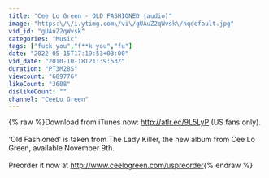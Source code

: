 ```yaml
---
title: "Cee Lo Green - OLD FASHIONED (audio)"
image: "https:\/\/i.ytimg.com\/vi\/gUAuZ2qWvsk\/hqdefault.jpg"
vid_id: "gUAuZ2qWvsk"
categories: "Music"
tags: ["fuck you","f**k you","fu"]
date: "2022-05-15T17:19:53+03:00"
vid_date: "2010-10-18T21:39:53Z"
duration: "PT3M28S"
viewcount: "689776"
likeCount: "3608"
dislikeCount: ""
channel: "CeeLo Green"
---
```

{% raw %}Download from iTunes now: <a rel="nofollow" target="blank" href="http://atlr.ec/9L5LyP">http://atlr.ec/9L5LyP</a> (US fans only). <br /><br />'Old Fashioned' is taken from The Lady Killer, the new album from Cee Lo Green, available November 9th. <br /><br />Preorder it now at <a rel="nofollow" target="blank" href="http://www.ceelogreen.com/uspreorder">http://www.ceelogreen.com/uspreorder</a>{% endraw %}
